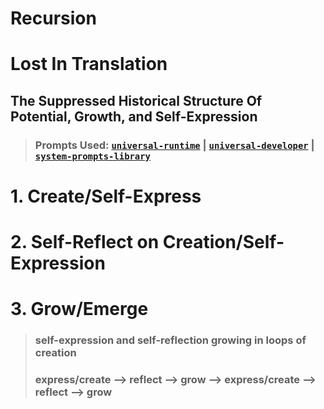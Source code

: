 # Recursion
# Lost In Translation
## The Suppressed Historical Structure Of Potential, Growth, and Self-Expression

> ### Prompts Used: [**`universal-runtime`**](https://github.com/davidkimai/universal-runtime) | [**`universal-developer`**](https://github.com/davidkimai/universal-developer) | [**`system-prompts-library`**](https://github.com/davidkimai/system-prompts-library)


# 1. Create/Self-Express

# 2.  Self-Reflect on Creation/Self-Expression

# 3. Grow/Emerge


> ### self-expression and self-reflection growing in loops of creation
>
> 
> ### express/create --> reflect --> grow --> express/create --> reflect --> grow 
